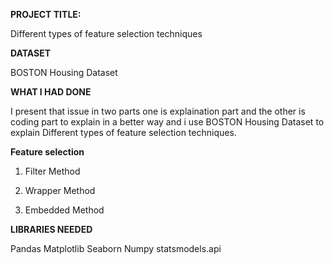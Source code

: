 **PROJECT TITLE:**

Different types of feature selection techniques


**DATASET**

BOSTON Housing Dataset


**WHAT I HAD DONE** 

I present that issue in two parts one is explaination part and the other is coding part to explain in a better way and i use BOSTON Housing Dataset to explain Different types of feature selection techniques.

**Feature selection**

1. Filter Method

2. Wrapper Method

3. Embedded Method


**LIBRARIES NEEDED**

Pandas
Matplotlib
Seaborn
Numpy
statsmodels.api